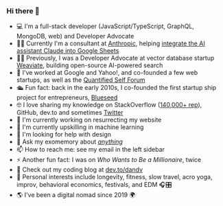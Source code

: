### Hi there 👋

- 💻 I'm a full-stack developer (JavaScript/TypeScript, GraphQL, MongoDB, web) and Developer Advocate
- 👨‍💻 Currently I'm a consultant at [Anthropic](https://www.anthropic.com/), helping [integrate the AI assistant Claude into Google Sheets](https://workspace.google.com/marketplace/app/claude_for_sheets/909417792257)
- 👨‍💻 Previously, I was a Developer Advocate at vector database startup [Weaviate](https://weaviate.io), building open-source AI-powered search
- 💼 I've worked at Google and Yahoo!, and co-founded a few web startups, as well as the [Quantified Self Forum](https://forum.quantifiedself.com)
- 🛳️ Fun fact: back in the early 2010s, I co-founded the first startup ship project for entrepreneurs, [Blueseed](https://en.wikipedia.org/wiki/Blueseed)
- 🤓 I love sharing my knowledge on StackOverflow ([140,000+ rep](https://stackoverflow.com/users/1269037/dan-dascalescu)), GitHub, dev.to and sometimes [Twitter](https://twitter.com/dandv)
- 🔭 I'm currently working on resurrecting my website
- 🌱 I'm currently upskilling in machine learning
- 🤔 I'm looking for help with design
- 💬 Ask my exomemory about [*anything*](https://pinboard.in/search/u:dandv?query=anything)
- 📫 How to reach me: see my email in the left sidebar
- ⚡ Another fun fact: I was on *Who Wants to Be a Millionaire*, twice
- 📜 Check out my coding blog at [dev.to/dandv](https://dev.to/dandv/)
- 🧬 Personal interests include longevity, fitness, slow travel, acro yoga, improv, behavioral economics, festivals, and EDM 🎧🎛️
- 🌎 I've been a digital nomad since 2019 🌍
